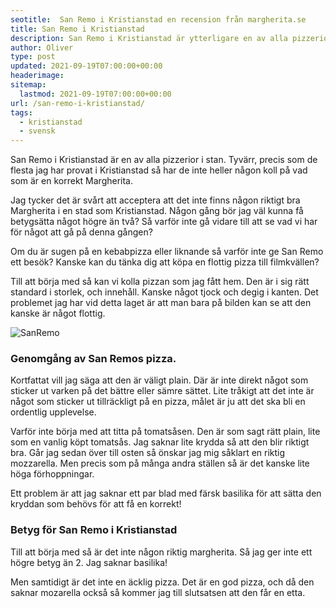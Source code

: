 ```yaml
---
seotitle:  San Remo i Kristianstad en recension från margherita.se
title: San Remo i Kristianstad
description: San Remo i Kristianstad är ytterligare en av alla pizzerior i Kristianstad som inte har en korrekt margherita tyvärr.
author: Oliver
type: post
updated: 2021-09-19T07:00:00+00:00
headerimage:
sitemap:
  lastmod: 2021-09-19T07:00:00+00:00
url: /san-remo-i-kristianstad/
tags:
  - kristianstad
  - svensk
---
```


San Remo i Kristianstad är en av alla pizzerior i stan. Tyvärr, precis som de flesta jag har provat i Kristianstad så har de inte heller någon koll på vad som är en korrekt Margherita.

Jag tycker det är svårt att acceptera att det inte finns någon riktigt bra Margherita i en stad som Kristianstad. Någon gång bör jag väl kunna få betygsätta något högre än två? Så varför inte gå vidare till att se vad vi har för något att gå på denna gången?

Om du är sugen på en kebabpizza eller liknande så varför inte ge San Remo ett besök? Kanske kan du tänka dig att köpa en flottig pizza till filmkvällen?

Till att börja med så kan vi kolla pizzan som jag fått hem. Den är i sig rätt standard i storlek, och innehåll. Kanske något tjock och degig i kanten. Det problemet jag har vid detta laget är att man bara på bilden kan se att den kanske är något flottig.

![SanRemo](https://i.imgur.com/YIqBWNJ.jpg)

### Genomgång av San Remos pizza.

Kortfattat vill jag säga att den är väligt plain. Där är inte direkt något som sticker ut varken på det bättre eller sämre sättet. Lite tråkigt att det inte är något som sticker ut tillräckligt på en pizza, målet är ju att det ska bli en ordentlig upplevelse.

Varför inte börja med att titta på tomatsåsen. Den är som sagt rätt plain, lite som en vanlig köpt tomatsås. Jag saknar lite krydda så att den blir riktigt bra. Går jag sedan över till osten så önskar jag mig såklart en riktig mozzarella. Men precis som på många andra ställen så är det kanske lite höga förhoppningar.

Ett problem är att jag saknar ett par blad med färsk basilika för att sätta den kryddan som behövs för att få en korrekt!

### Betyg för San Remo i Kristianstad

Till att börja med så är det inte någon riktig margherita. Så jag ger inte ett högre betyg än 2. Jag saknar basilika!

Men samtidigt är det inte en äcklig pizza. Det är en god pizza, och då den saknar mozarella också så kommer jag till slutsatsen att den får en etta.
